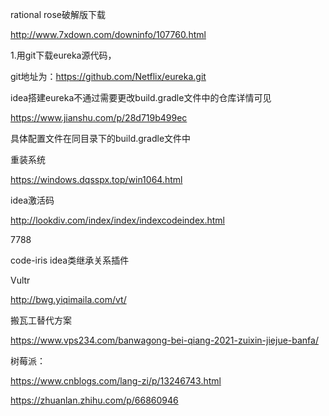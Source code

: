 rational rose破解版下载

http://www.7xdown.com/downinfo/107760.html



1.用git下载eureka源代码，

git地址为：https://github.com/Netflix/eureka.git

idea搭建eureka不通过需要更改build.gradle文件中的仓库详情可见

https://www.jianshu.com/p/28d719b499ec

具体配置文件在同目录下的build.gradle文件中                                           



重装系统

https://windows.dqsspx.top/win1064.html



idea激活码

http://lookdiv.com/index/index/indexcodeindex.html

7788

code-iris idea类继承关系插件



Vultr

http://bwg.yiqimaila.com/vt/

搬瓦工替代方案

https://www.vps234.com/banwagong-bei-qiang-2021-zuixin-jiejue-banfa/



树莓派：

https://www.cnblogs.com/lang-zi/p/13246743.html

https://zhuanlan.zhihu.com/p/66860946